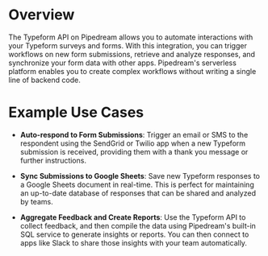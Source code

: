 # Overview

The Typeform API on Pipedream allows you to automate interactions with your Typeform surveys and forms. With this integration, you can trigger workflows on new form submissions, retrieve and analyze responses, and synchronize your form data with other apps. Pipedream's serverless platform enables you to create complex workflows without writing a single line of backend code.

# Example Use Cases

- **Auto-respond to Form Submissions**: Trigger an email or SMS to the respondent using the SendGrid or Twilio app when a new Typeform submission is received, providing them with a thank you message or further instructions.

- **Sync Submissions to Google Sheets**: Save new Typeform responses to a Google Sheets document in real-time. This is perfect for maintaining an up-to-date database of responses that can be shared and analyzed by teams.

- **Aggregate Feedback and Create Reports**: Use the Typeform API to collect feedback, and then compile the data using Pipedream's built-in SQL service to generate insights or reports. You can then connect to apps like Slack to share those insights with your team automatically.
